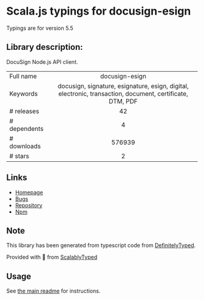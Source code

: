 
# Scala.js typings for docusign-esign

Typings are for version 5.5

## Library description:
DocuSign Node.js API client.

|                    |                 |
| ------------------ | :-------------: |
| Full name          | docusign-esign |
| Keywords           | docusign, signature, esignature, esign, digital, electronic, transaction, document, certificate, DTM, PDF |
| # releases         | 42 |
| # dependents       | 4 |
| # downloads        | 576939 |
| # stars            | 2 |

## Links
- [Homepage](https://github.com/docusign/docusign-node-client#readme)
- [Bugs](https://github.com/docusign/docusign-node-client/issues)
- [Repository](https://github.com/docusign/docusign-node-client)
- [Npm](https://www.npmjs.com/package/docusign-esign)
    


## Note
This library has been generated from typescript code from [DefinitelyTyped](https://definitelytyped.org).

Provided with :purple_heart: from [ScalablyTyped](https://github.com/oyvindberg/ScalablyTyped)

## Usage
See [the main readme](../../readme.md) for instructions.


